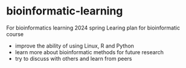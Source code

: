 # bioinformatic-learning
For bioinformatics learning 2024 spring
Learing plan for bioinformatic course
- improve the ability of using Linux, R and Python
- learn more about bioinformatic methods for future research
- try to discuss with others and learn from peers
